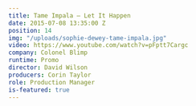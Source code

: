 ```yaml
---
title: Tame Impala — Let It Happen
date: 2015-07-08 13:35:00 Z
position: 14
img: "/uploads/sophie-dewey-tame-impala.jpg"
video: https://www.youtube.com/watch?v=pFptt7Cargc
company: Colonel Blimp
runtime: Promo
director: David Wilson
producers: Corin Taylor
role: Production Manager
is-featured: true
---
```


